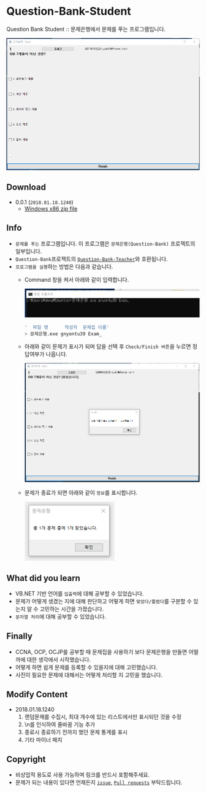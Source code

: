 # Question-Bank-Student

Question Bank Student :: 문제은행에서 문제를 푸는 프로그램입니다.

![cover](./assets/cover.png)

## Download

- 0.0.1 (`2018.01.18.1240`)
  - [Windows x86 zip file](./build/Question-Bank-Student_x86_0.0.1.zip?raw=true)

## Info

- `문제를 푸는` 프로그램입니다. 이 프로그램은 `문제은행(Question-Bank)` 프로젝트의 일부입니다.
- `Question-Bank`프로젝트의 [`Question-Bank-Teacher`](https://github.com/Sotaneum/Question-Bank-Teacher)와 호환됩니다.
- `프로그램을 실행`하는 방법은 다음과 같습니다.
  - Command 창을 켜서 아래와 같이 입력합니다.

    ![cmd](./assets/cmd.png)

    ```bash
    '  파일 명      작성자  문제집 이름'
    > 문제은행.exe gnyontu39 Exam_
    ```

  - 아래와 같이 문제가 표시가 되며 답을 선택 후 `Check/Finish 버튼`을 누르면 정답여부가 나옵니다.

    ![ok](./assets/ok.png)

  - 문제가 종료가 되면 아래와 같이 `정보`를 표시합니다.

    ![result](./assets/result.png)

## What did you learn

- VB.NET 기반 언어를 `입출력`에 대해 공부할 수 있었습니다.
- 문제가 어떻게 생겼는 지에 대해 판단하고 어떻게 하면 `맞았다/틀렸다`를 구분할 수 있는지 알 수 고민하는 시간을 가졌습니다.
- `문자열 처리`에 대해 공부할 수 있었습니다.

## Finally

- CCNA, OCP, OCJP를 공부할 때 문제집을 사용하기 보다 문제은행을 만들면 어떨까에 대한 생각에서 시작했습니다.
- 어떻게 하면 쉽게 문제를 등록할 수 있을지에 대해 고민했습니다.
- 사진이 필요한 문제에 대해서는 어떻게 처리할 지 고민을 했습니다.

## Modify Content

- 2018.01.18.1240
  1. 랜덤문제를 수집시, 최대 개수에 있는 리스트에서만 표시되던 것을 수정
  2. \n를 인식하여 줄바꿈 기능 추가
  3. 종료시 종료하기 전까지 했던 문제 통계를 표시
  4. 기타 마이너 패치

## Copyright

- 비상업적 용도로 사용 가능하며 링크를 반드시 포함해주세요.
- 문제가 되는 내용이 있다면 언제든지 [`issue`](https://github.com/Sotaneum/Question-Bank-Student/issues/new), [`Pull requests`](https://github.com/Sotaneum/Question-Bank-Student/compare) 부탁드립니다.
